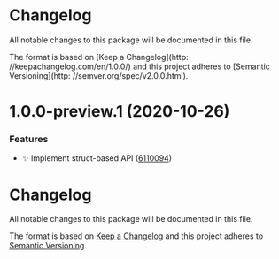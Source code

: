 # Changelog
All notable changes to this package will be documented in this file.

The format is based on [Keep a Changelog](http: //keepachangelog.com/en/1.0.0/) and this project adheres to [Semantic Versioning](http: //semver.org/spec/v2.0.0.html).

# 1.0.0-preview.1 (2020-10-26)


### Features

* :sparkles: Implement struct-based API ([6110094](https://github.com/CareBoo/Burst.Delegates/commit/6110094ebcab28afac7b69e7c5e9d95eec32b1ea))

# Changelog
All notable changes to this package will be documented in this file.

The format is based on [Keep a Changelog](http://keepachangelog.com/en/1.0.0/) and this project adheres to [Semantic Versioning](http://semver.org/spec/v2.0.0.html).
